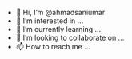 - 👋 Hi, I’m @ahmadsaniumar
- 👀 I’m interested in ...
- 🌱 I’m currently learning ...
- 💞️ I’m looking to collaborate on ...
- 📫 How to reach me ...

<!---
ahmadsaniumar/ahmadsaniumar is a ✨ special ✨ repository because its `README.md` (this file) appears on your GitHub profile.
You can click the Preview link to take a look at your changes.
--->
